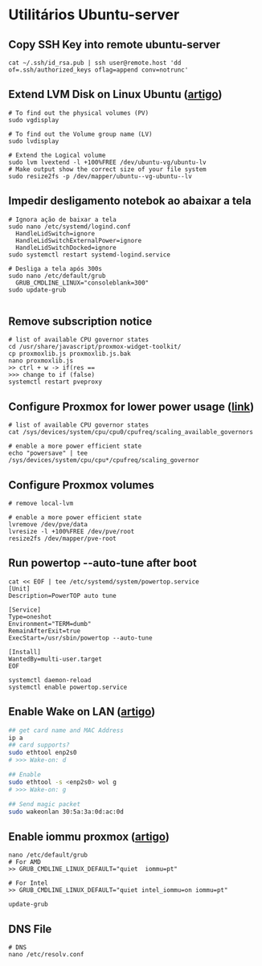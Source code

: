 # Utilitários Ubuntu-server

## Copy SSH Key into remote ubuntu-server
```console
cat ~/.ssh/id_rsa.pub | ssh user@remote.host 'dd of=.ssh/authorized_keys oflag=append conv=notrunc'
```

## Extend LVM Disk on Linux Ubuntu ([artigo](https://netshopisp.medium.com/how-to-extend-lvm-disk-on-linux-ubuntu-20-04-35b1c2d5d5e9))
```console
# To find out the physical volumes (PV)
sudo vgdisplay

# To find out the Volume group name (LV)
sudo lvdisplay

# Extend the Logical volume
sudo lvm lvextend -l +100%FREE /dev/ubuntu-vg/ubuntu-lv
# Make output show the correct size of your file system
sudo resize2fs -p /dev/mapper/ubuntu--vg-ubuntu--lv
```
## Impedir desligamento notebok ao abaixar a tela
```console
# Ignora ação de baixar a tela
sudo nano /etc/systemd/logind.conf
  HandleLidSwitch=ignore
  HandleLidSwitchExternalPower=ignore
  HandleLidSwitchDocked=ignore
sudo systemctl restart systemd-logind.service

# Desliga a tela após 300s
sudo nano /etc/default/grub
  GRUB_CMDLINE_LINUX="consoleblank=300"
sudo update-grub


```
## Remove subscription notice
```console
# list of available CPU governor states
cd /usr/share/javascript/proxmox-widget-toolkit/
cp proxmoxlib.js proxmoxlib.js.bak
nano proxmoxlib.js
>> ctrl + w -> if(res ==
>>> change to if (false)
systemctl restart pveproxy

```


## Configure Proxmox for lower power usage ([link](https://community.home-assistant.io/t/psa-how-to-configure-proxmox-for-lower-power-usage/323731))
```console
# list of available CPU governor states
cat /sys/devices/system/cpu/cpu0/cpufreq/scaling_available_governors

# enable a more power efficient state
echo "powersave" | tee /sys/devices/system/cpu/cpu*/cpufreq/scaling_governor

```

## Configure Proxmox volumes
```console
# remove local-lvm

# enable a more power efficient state
lvremove /dev/pve/data
lvresize -l +100%FREE /dev/pve/root
resize2fs /dev/mapper/pve-root

```

## Run powertop --auto-tune after boot
```console
cat << EOF | tee /etc/systemd/system/powertop.service
[Unit]
Description=PowerTOP auto tune

[Service]
Type=oneshot
Environment="TERM=dumb"
RemainAfterExit=true
ExecStart=/usr/sbin/powertop --auto-tune

[Install]
WantedBy=multi-user.target
EOF

systemctl daemon-reload
systemctl enable powertop.service

```

## Enable Wake on LAN ([artigo](https://www.golinuxcloud.com/wake-on-lan-ubuntu/))
```bash
## get card name and MAC Address
ip a
## card supports?
sudo ethtool enp2s0
# >>> Wake-on: d

## Enable
sudo ethtool -s <enp2s0> wol g
# >>> Wake-on: g

## Send magic packet
sudo wakeonlan 30:5a:3a:0d:ac:0d
```

## Enable iommu proxmox ([artigo](https://forum.proxmox.com/threads/pci-gpu-passthrough-on-proxmox-ve-8-installation-and-configuration.130218/))
```
nano /etc/default/grub
# For AMD
>> GRUB_CMDLINE_LINUX_DEFAULT="quiet  iommu=pt"

# For Intel
>> GRUB_CMDLINE_LINUX_DEFAULT="quiet intel_iommu=on iommu=pt"

update-grub
```

## DNS File
```
# DNS
nano /etc/resolv.conf
```
